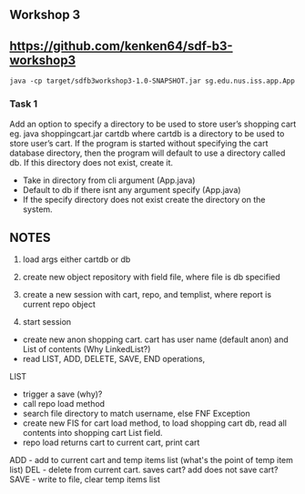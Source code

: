 ## Workshop 3 
## https://github.com/kenken64/sdf-b3-workshop3
```
java -cp target/sdfb3workshop3-1.0-SNAPSHOT.jar sg.edu.nus.iss.app.App
```

### Task 1 
Add an option to specify a directory to be used to store user’s shopping cart 
eg. 
 java shoppingcart.jar cartdb 
where cartdb is a directory to be used to store user’s cart. If the program is 
started without specifying the cart database directory, then the program will 
default to use a directory called db. If this directory does not exist, create it. 

* Take in directory from cli argument (App.java)
* Default to db if there isnt any argument specify (App.java)
* If the specify directory does not exist create the directory on the system.


## NOTES
1. load args either cartdb or db

2. create new object repository with field file, where file is db specified

3. create a new session with cart, repo, and templist, where report is current repo object

4. start session
- create new anon shopping cart. cart has user name (default anon) and List of contents (Why LinkedList?)
- read LIST, ADD, DELETE, SAVE, END operations,

LIST
- trigger a save (why)?
- call repo load method
- search file directory to match username, else FNF Exception
- create new FIS for cart load method, to load shopping cart db, read all contents into shopping cart List field.
- repo load returns cart to current cart, print cart

ADD - add to current cart and temp items list (what's the point of temp item list)
DEL - delete from current cart. saves cart? add does not save cart?
SAVE - write to file, clear temp items list